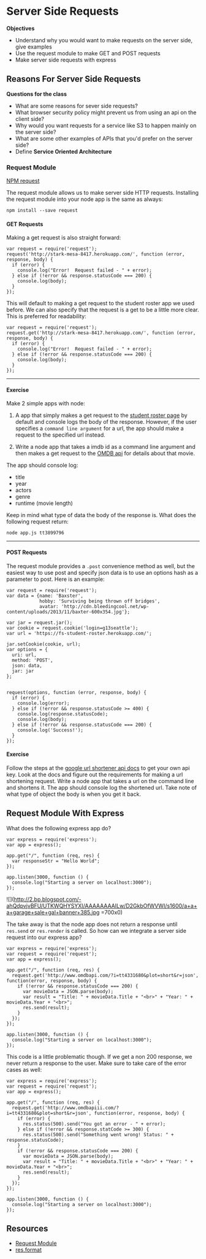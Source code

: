 # Server Side Requests

__Objectives__

* Understand why you would want to make requests on the server side, give examples
* Use the request module to make GET and POST requests
* Make server side requests with express

## Reasons For Server Side Requests

__Questions for the class__

* What are some reasons for sever side requests?  
* What browser security policy might prevent us from using an api on the client side?
* Why would you want requests for a service like S3 to happen mainly on the server side?
* What are some other examples of APIs that you'd prefer on the server side?
* Define __Service Oriented Architecture__

### Request Module
[NPM request](https://www.npmjs.com/package/request)

The request module allows us to make server side HTTP requests.  Installing the request module into your node app is the same as always:

```
npm install --save request
```

#### GET Requests

Making a get request is also straight forward:

```
var request = require('request');
request('http://stark-mesa-8417.herokuapp.com/', function (error, response, body) {
  if (error) {
	console.log("Error!  Request failed - " + error);
  } else if (!error && response.statusCode === 200) {
	console.log(body);
  }
});
```
This will default to making a get request to the student roster app we used before.  We can also specify that the request is a get to be a little more clear.  This is preferred for readability:


```
var request = require('request');
request.get('http://stark-mesa-8417.herokuapp.com/', function (error, response, body) {
  if (error) {
	console.log("Error!  Request failed - " + error);
  } else if (!error && response.statusCode === 200) {
	console.log(body);
  }
});
```

---

#### Exercise

Make 2 simple apps with node:

1. A app that simply makes a get request to the [student roster page](https://fs-student-roster.herokuapp.com/) by default and console logs the body of the response. However, if the user specifies a `command line argument` for a url, the app should make a request to the specified url instead.

2. Write a node app that takes a imdb id as a command line argument and then makes a get request to the [OMDB api](http://www.omdbapi.com/) for details about that movie.  

The app should console log: 

* title
* year
* actors
* genre
* runtime (movie length)  

Keep in mind what type of data the body of the response is.  What does the following request return:

```
node app.js tt3899796
```

---

#### POST Requests

The request module provides a ```.post``` convenience method as well, but the easiest way to use post and specify json data is to use an options hash as a parameter to post.  Here is an example:

```
var request = require('request');
var data = {name: 'Baxster',
            hobby: 'Surviving being thrown off bridges',
            avatar: 'http://cdn.bleedingcool.net/wp-content/uploads/2013/11/baxter-600x354.jpg'};

var jar = request.jar();
var cookie = request.cookie('login=g13seattle');
var url = 'https://fs-student-roster.herokuapp.com/';

jar.setCookie(cookie, url);
var options = {
  uri: url, 
  method: 'POST',
  json: data,
  jar: jar
};


request(options, function (error, response, body) {
  if (error) {
    console.log(error);
  } else if (!error && response.statusCode >= 400) {
    console.log(response.statusCode);
    console.log(body);
  } else if (!error && response.statusCode === 200) {
    console.log('Success!');
  }
});

```

#### Exercise

Follow the steps at the [google url shortener api docs](https://developers.google.com/url-shortener/v1/getting_started#APIKey) to get your own api key.  Look at the docs and figure out the requirements for making a url shortening request.  Write a node app that takes a url on the command line and shortens it. The app should console log the shortened url.  Take note of what type of object the body is when you get it back.

## Request Module With Express

What does the following express app do?

```
var express = require('express');
var app = express();

app.get("/", function (req, res) {
  var responseStr = "Hello World";
});

app.listen(3000, function () {
  console.log("Starting a server on localhost:3000");
});

```

![](http://2.bp.blogspot.com/-ahQdpvjvBFU/UTKWQHYSYXI/AAAAAAAAILw/D2GkbOfWVWI/s1600/a+a+a+garage+sale+gal+banner+385.jpg =700x0)

The take away is that the node app does not return a response until ```res.send``` or ```res.render``` is called.  So how can we integrate a server side request into our express app?


```
var express = require('express');
var request = require('request');
var app = express();

app.get("/", function (req, res) {
  request.get('http://www.omdbapi.com/?i=tt4331680&plot=short&r=json', function(error, response, body) {
    if (!error && response.statusCode === 200) {
      var movieData = JSON.parse(body);
      var result = "Title: " + movieData.Title + "<br>" + "Year: " + movieData.Year + "<br>";
      res.send(result);
    }
  });
});

app.listen(3000, function () {
  console.log("Starting a server on localhost:3000");
});

```

This code is a little problematic though.  If we get a non 200 response, we never return a response to the user.  Make sure to take care of the error cases as well:

```
var express = require('express');
var request = require('request');
var app = express();

app.get("/", function (req, res) {
  request.get('http://www.omdbapiii.com/?i=tt4331680&plot=short&r=json', function(error, response, body) {
    if (error) {
      res.status(500).send("You got an error - " + error);
    } else if (!error && response.statCode >= 300) {
      res.status(500).send("Something went wrong! Status: " + response.statusCode);
    } 
    if (!error && response.statusCode === 200) {
      var movieData = JSON.parse(body);
      var result = "Title: " + movieData.Title + "<br>" + "Year: " + movieData.Year + "<br>";
      res.send(result); 
    }
  });
});

app.listen(3000, function () {
  console.log("Starting a server on localhost:3000");
});

```

## Resources
* [Request Module](https://github.com/request/request)
* [res.format](http://expressjs.com/api.html#res.format)
